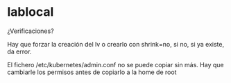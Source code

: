 # lablocal

¿Verificaciones?


Hay que forzar la creación del lv o crearlo con shrink=no, si no, si ya existe, da error.


El fichero /etc/kubernetes/admin.conf no se puede copiar sin más. Hay que cambiarle los permisos antes de copiarlo a la home de root